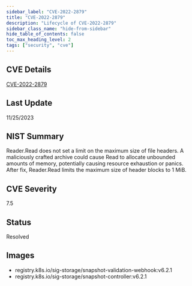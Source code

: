 ```yaml
---
sidebar_label: "CVE-2022-2879"
title: "CVE-2022-2879"
description: "Lifecycle of CVE-2022-2879"
sidebar_class_name: "hide-from-sidebar"
hide_table_of_contents: false
toc_max_heading_level: 2
tags: ["security", "cve"]
---
```


## CVE Details

[CVE-2022-2879](https://nvd.nist.gov/vuln/detail/CVE-2022-2879)

## Last Update

11/25/2023

## NIST Summary

Reader.Read does not set a limit on the maximum size of file headers. A maliciously crafted archive could cause Read to
allocate unbounded amounts of memory, potentially causing resource exhaustion or panics. After fix, Reader.Read limits
the maximum size of header blocks to 1 MiB.

## CVE Severity

7.5

## Status

Resolved

## Images

- registry.k8s.io/sig-storage/snapshot-validation-webhook:v6.2.1
- registry.k8s.io/sig-storage/snapshot-controller:v6.2.1
